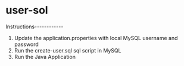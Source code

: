 # user-sol
Instructions------------
1. Update the application.properties with local MySQL username and password
2. Run the create-user.sql sql script in MySQL
3. Run the Java Application 
